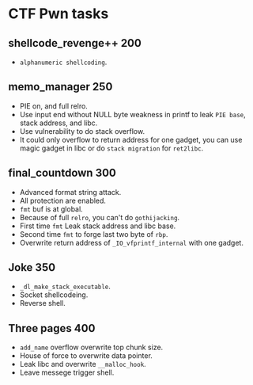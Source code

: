 # CTF Pwn tasks
## shellcode_revenge++ 200
* `alphanumeric shellcoding`.
## memo_manager 250
* PIE on, and full relro.
* Use input end without NULL byte weakness in printf to leak `PIE base`, stack address, and libc.
* Use vulnerability to do stack overflow.
* It could only overflow to return address for one gadget, you can use magic gadget in libc or do `stack migration` for `ret2libc`.
## final_countdown 300
* Advanced format string attack.
* All protection are enabled.
* `fmt` buf is at global.
* Because of full `relro`, you can't do `gothijacking`.
* First time `fmt` Leak stack address and libc base.
* Second time `fmt` to forge last two byte of `rbp`.
* Overwrite return address of `_IO_vfprintf_internal` with one gadget.
## Joke 350
* `_dl_make_stack_executable`.
* Socket shellcodeing.
* Reverse shell.
## Three pages 400
* `add_name` overflow overwrite top chunk size.
* House of force to overwrite data pointer.
* Leak libc and overwrite `__malloc_hook`.
* Leave messege trigger shell.
